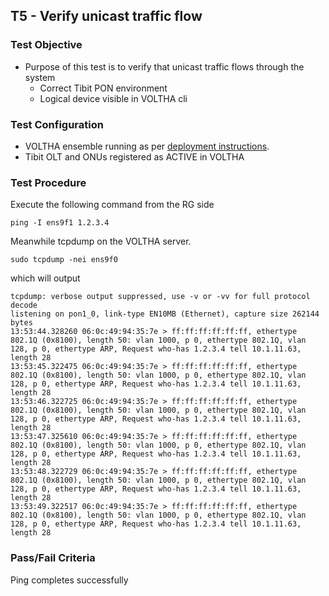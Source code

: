 ## T5 - Verify unicast traffic flow

### Test Objective

* Purpose of this test is to verify that unicast traffic flows through the system
  * Correct Tibit PON environment
  * Logical device visible in VOLTHA cli

### Test Configuration

* VOLTHA ensemble running as per [deployment instructions](V01_voltha_bringup_deploy.md).
* Tibit OLT and ONUs registered as ACTIVE in VOLTHA

### Test Procedure

Execute the following command from the RG side

```
ping -I ens9f1 1.2.3.4
```

Meanwhile tcpdump on the VOLTHA server.

```
sudo tcpdump -nei ens9f0
```

which will output

```
tcpdump: verbose output suppressed, use -v or -vv for full protocol decode
listening on pon1_0, link-type EN10MB (Ethernet), capture size 262144 bytes
13:53:44.328260 06:0c:49:94:35:7e > ff:ff:ff:ff:ff:ff, ethertype 802.1Q (0x8100), length 50: vlan 1000, p 0, ethertype 802.1Q, vlan 128, p 0, ethertype ARP, Request who-has 1.2.3.4 tell 10.1.11.63, length 28
13:53:45.322475 06:0c:49:94:35:7e > ff:ff:ff:ff:ff:ff, ethertype 802.1Q (0x8100), length 50: vlan 1000, p 0, ethertype 802.1Q, vlan 128, p 0, ethertype ARP, Request who-has 1.2.3.4 tell 10.1.11.63, length 28
13:53:46.322725 06:0c:49:94:35:7e > ff:ff:ff:ff:ff:ff, ethertype 802.1Q (0x8100), length 50: vlan 1000, p 0, ethertype 802.1Q, vlan 128, p 0, ethertype ARP, Request who-has 1.2.3.4 tell 10.1.11.63, length 28
13:53:47.325610 06:0c:49:94:35:7e > ff:ff:ff:ff:ff:ff, ethertype 802.1Q (0x8100), length 50: vlan 1000, p 0, ethertype 802.1Q, vlan 128, p 0, ethertype ARP, Request who-has 1.2.3.4 tell 10.1.11.63, length 28
13:53:48.322729 06:0c:49:94:35:7e > ff:ff:ff:ff:ff:ff, ethertype 802.1Q (0x8100), length 50: vlan 1000, p 0, ethertype 802.1Q, vlan 128, p 0, ethertype ARP, Request who-has 1.2.3.4 tell 10.1.11.63, length 28
13:53:49.322517 06:0c:49:94:35:7e > ff:ff:ff:ff:ff:ff, ethertype 802.1Q (0x8100), length 50: vlan 1000, p 0, ethertype 802.1Q, vlan 128, p 0, ethertype ARP, Request who-has 1.2.3.4 tell 10.1.11.63, length 28
```

### Pass/Fail Criteria

Ping completes successfully
